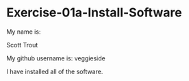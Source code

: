 # Exercise-01a-Install-Software
My name is:

Scott Trout

My github username is:
veggieside

I have installed all of the software.
